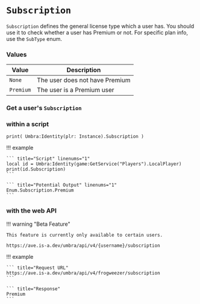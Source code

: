 # `Subscription`

`Subscription` defines the general license type which a user has. You should use it to check whether a user has Premium or not. For specific plan info, use the `SubType` enum.

### Values

|Value|Description|
|---|---|
|`None`|The user does not have Premium|
|`Premium`|The user is a Premium user|

### Get a user's `Subscription`

### within a script

```
print( Umbra:Identity(plr: Instance).Subscription )
```

!!! example

    ``` title="Script" linenums="1"
    local id = Umbra:Identity(game:GetService("Players").LocalPlayer)
    print(id.Subscription)
    ```

    ``` title="Potential Output" linenums="1"
    Enum.Subscription.Premium
    ```

### with the web API

!!! warning "Beta Feature"

    This feature is currently only available to certain users.

```
https://ave.is-a.dev/umbra/api/v4/{username}/subscription
```

!!! example

    ``` title="Request URL"
    https://ave.is-a.dev/umbra/api/v4/frogweezer/subscription
    ```

    ``` title="Response"
    Premium
    ```